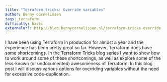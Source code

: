 ```yaml
---
title: "Terraform tricks: Override variables"
author: Benny Cornelissen
tags: terraform
difficulty: basic
externalurl: http://blog.bennycornelissen.nl/terraform-tricks-override-variables/
---
```

I have been using Terraform in production for almost a year and the experience has been pretty great so far. However, Terraform does have some shortcomings. In the Terraform Tricks blog series I want to show how to work around some of these shortcomings, as well as explore some of the less-known (or undocumented) awesomeness of Terraform. In this blog post I will discuss various options for overriding variables without the need for excessive code-duplication.
